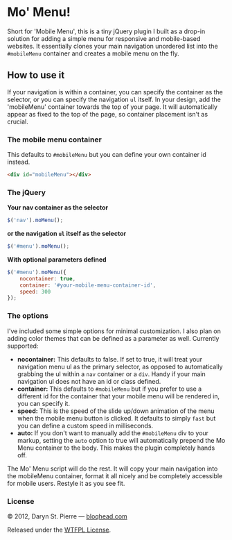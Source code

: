 # Mo' Menu!
Short for 'Mobile Menu', this is a tiny jQuery plugin I built as a drop-in solution for adding a simple menu for responsive and mobile-based websites. It essentially clones your main navigation unordered list into the <code>#mobileMenu</code> container and creates a mobile menu on the fly.

## How to use it
If your navigation is within a container, you can specify the container as the selector, or you can specify the navigation <code>ul</code> itself. In your design, add the 'mobileMenu' container towards the top of your page. It will automatically appear as fixed to the top of the page, so container placement isn't as crucial.

### The mobile menu container
This defaults to <code>#mobileMenu</code> but you can define your own container id instead.

```html
<div id="mobileMenu"></div>
```

### The jQuery
**Your nav container as the selector**

```javascript
$('nav').moMenu();
```

**or the navigation <code>ul</code> itself as the selector**

```javascript
$('#menu').moMenu();
```

**With optional parameters defined**

```javascript
$('#menu').moMenu({
	nocontainer: true,
	container: '#your-mobile-menu-container-id',
	speed: 300
});
```

### The options
I've included some simple options for minimal customization. I also plan on adding color themes that can be defined as a parameter as well. Currently supported:

* **nocontainer:** This defaults to false. If set to true, it will treat your navigation menu ul as the primary selector, as opposed to automatically grabbing the ul within a <code>nav</code> container or a <code>div</code>. Handy if your main navigation ul does not have an id or class defined.
* **container:** This defaults to <code>#mobileMenu</code> but if you prefer to use a different id for the container that your mobile menu will be rendered in, you can specify it.
* **speed:** This is the speed of the slide up/down animation of the menu when the mobile menu button is clicked. It defaults to simply <code>fast</code> but you can define a custom speed in milliseconds.
* **auto:** If you don't want to manually add the <code>#mobileMenu</code> div to your markup, setting the <code>auto</code> option to true will automatically prepend the Mo Menu container to the body. This makes the plugin completely hands off.

The Mo' Menu script will do the rest. It will copy your main navigation into the mobileMenu container, format it all nicely and be completely accessible for mobile users. Restyle it as you see fit.

### License
&copy; 2012, Daryn St. Pierre &mdash; [bloqhead.com](bh)

Released under the [WTFPL License](wtfpl).

[wtfpl]: "http://sam.zoy.org/wtfpl/"
[bh]: "http://bloqhead.com/"